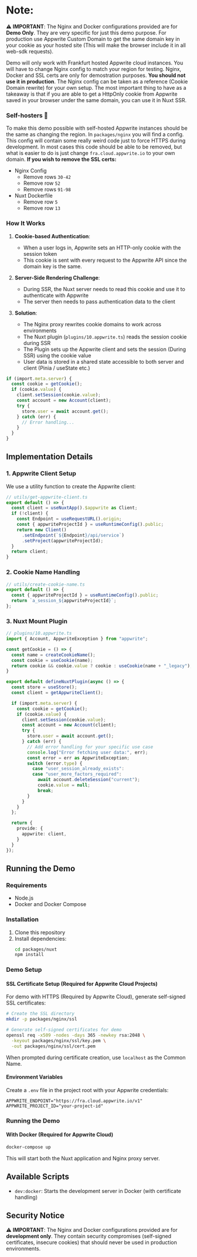 # Note:
⚠️ **IMPORTANT**: The Nginx and Docker configurations provided are for **Demo Only**. They are very specific for just this demo purpose. For production use Appwrite Custom Domain to get the same domain key in your cookie as your hosted site (This will make the browser include it in all web-sdk requests).

Demo will only work with Frankfurt hosted Appwrite cloud instances. You will have to change Nginx config to match your region for testing.
Nginx, Docker and SSL certs are only for demostration purposes. **You should not use it in production**. The Nginx config can be taken as a reference (Cookie Domain rewrite) for your own setup.
The most important thing to have as a takeaway is that if you are able to get a HttpOnly cookie from Appwrite saved in your browser under the same domain, you can use it in Nuxt SSR.

### Self-hosters 💛
To make this demo possible with self-hosted Appwrite instances should be the same as changing the region. In ```packages/nginx``` you will find a config. This config will contain some really weird code just to force HTTPS during development. In most cases this code should be able to be removed, but what is easier to do is just change ```fra.cloud.appwrite.io``` to your own domain.
**If you wish to remove the SSL certs:**
- Nginx Config
   - Remove rows ```30-42```
   - Remove row ```52```
   - Remove rows ```91-98```
- Nuxt Dockerfile
   - Remove row ```5```
   - Remove row ```13```

### How It Works

1. **Cookie-based Authentication**: 
   - When a user logs in, Appwrite sets an HTTP-only cookie with the session token
   - This cookie is sent with every request to the Appwrite API since the domain key is the same.

2. **Server-Side Rendering Challenge**:
   - During SSR, the Nuxt server needs to read this cookie and use it to authenticate with Appwrite
   - The server then needs to pass authentication data to the client

3. **Solution**:
   - The Nginx proxy rewrites cookie domains to work across environments
   - The Nuxt plugin (`plugins/10.appwrite.ts`) reads the session cookie during SSR
   - The Plugin sets up the Appwrite client and sets the session (During SSR) using the cookie value
   - User data is stored in a shared state accessible to both server and client (Pinia / useState etc.)

```ts
if (import.meta.server) {
  const cookie = getCookie();
  if (cookie.value) {
    client.setSession(cookie.value);
    const account = new Account(client);
    try {
      store.user = await account.get();
    } catch (err) {
      // Error handling...
    }
  }
}
```

## Implementation Details

### 1. Appwrite Client Setup

We use a utility function to create the Appwrite client:

```ts
// utils/get-appwrite-client.ts
export default () => {
  const client = useNuxtApp().$appwrite as Client;
  if (!client) {
    const Endpoint = useRequestURL().origin;
    const { appwriteProjectId } = useRuntimeConfig().public;
    return new Client()
      .setEndpoint(`${Endpoint}/api/service`)
      .setProject(appwriteProjectId);
  }
  return client;
}
```

### 2. Cookie Name Handling

```ts
// utils/create-cookie-name.ts
export default () => {
  const { appwriteProjectId } = useRuntimeConfig().public;
  return `a_session_${appwriteProjectId}`;
};
```

### 3. Nuxt Mount Plugin
```ts
// plugins/10.appwrite.ts
import { Account, AppwriteException } from "appwrite";

const getCookie = () => {
  const name = createCookieName();
  const cookie = useCookie(name);
  return cookie && cookie.value ? cookie : useCookie(name + "_legacy");
}

export default defineNuxtPlugin(async () => {
  const store = useStore();
  const client = getAppwriteClient();

  if (import.meta.server) {
    const cookie = getCookie();
    if (cookie.value) {
      client.setSession(cookie.value);
      const account = new Account(client);
      try {
        store.user = await account.get();
      } catch (err) {
        // Add error handling for your specific use case
        console.log("Error fetching user data:", err);
        const error = err as AppwriteException;
        switch (error.type) {
          case "user_session_already_exists":
          case "user_more_factors_required":
            await account.deleteSession("current");
            cookie.value = null;
            break;
        }
      }
    }
  };

  return {
    provide: {
      appwrite: client,
    }
  }
});
```

## Running the Demo

### Requirements
- Node.js
- Docker and Docker Compose

### Installation

1. Clone this repository
2. Install dependencies:
   ```bash
   cd packages/nuxt
   npm install
   ```

### Demo Setup

#### SSL Certificate Setup (Required for Appwrite Cloud Projects)

For demo with HTTPS (Required by Appwrite Cloud), generate self-signed SSL certificates:

```bash
# Create the SSL directory
mkdir -p packages/nginx/ssl

# Generate self-signed certificates for demo
openssl req -x509 -nodes -days 365 -newkey rsa:2048 \
  -keyout packages/nginx/ssl/key.pem \
  -out packages/nginx/ssl/cert.pem
```

When prompted during certificate creation, use `localhost` as the Common Name.

#### Environment Variables

Create a `.env` file in the project root with your Appwrite credentials:

```
APPWRITE_ENDPOINT="https://fra.cloud.appwrite.io/v1"
APPWRITE_PROJECT_ID="your-project-id"
```

### Running the Demo

#### With Docker (Required for Appwrite Cloud)

```bash
docker-compose up
```

This will start both the Nuxt application and Nginx proxy server.

## Available Scripts

- `dev:docker`: Starts the development server in Docker (with certificate handling)

## Security Notice

⚠️ **IMPORTANT**: The Nginx and Docker configurations provided are for **development only**. They contain security compromises (self-signed certificates, insecure cookies) that should never be used in production environments.

<!-- 
Original README content:

# Appwrite Nuxt SSR Starter

Ui is made with shadcn/vue along with Tailwindcss v4

Global overview:
- Nuxt will connect to your Appwrite instance and expects a HttpOnly cookie which is valid.
  - This can be achived by using Appwrite Custom Domains
  - Nginx proxy which rewrites the domain on your cookie. For development purposes the secure flag will need to be disabled unless running on localhost. A simple docker setup is provided in the docker-compose, along with the nginx config in packages/nginx. This config is SHOULD NOT be used in production, it will always rewrite secure headers to insecure. If you wish to test this with docker, refeer to the Docker section below.

- When Nuxt renders the page in SSR mode it will read the cookie value. This is the session secret for Appwrite.
- A Client session will be created and provided to Nuxt instance, this client will have the session set by passing it the cookie value through setSession.


Main logic is in the 10.appwrite.ts plugin file. The 10 is just so that Nuxt will load it last, This is not needed when using useState intead of Pinia.
Optional dependencies along with replacements:
- pinia: Nuxt useState


### Nginx Concept
- Nginx will proxy the request to the Appwrite instance, and rewrite the cookie domain to match the domain of your Nuxt app.

## Docker Setup

### Cloud users (SSL Certificate Setup)
If you are using Appwrite Cloud you will need to create certificates, You can find the command above.

For local development with HTTPS, you need to generate self-signed SSL certificates:
```bash
# Create the SSL directory
mkdir -p packages/nginx/ssl

# Generate self-signed certificates for development
openssl req -x509 -nodes -days 365 -newkey rsa:2048 \
  -keyout packages/nginx/ssl/key.pem \
  -out packages/nginx/ssl/cert.pem
```

When prompted during certificate creation, you can use `localhost` as the Common Name.

After generating the certificates, you may need to add them to your browser's trusted certificates for local development.


Scripts:
- `dev`: Starts the development server with hot reloading.
- `dev:docker`: Starts the development server with Docker, will assume you have generated certs.
- `dev:host`: Starts the development server with the --host option.

# DO NOT USE THIS NGINX CONFIG IN PRODUCTION. IT HAS MAJOR SECURITY FLAWS, COOKIES WILL ALWAYS BE INSECURE, HTTPS IS SELFSIGNED. SELF SIGN IN FUTURE
THIS IS ONLY HERE TO SHOW A CONCEPT. ALL NGINX & DOCKER CONFIGS ARE TO BE USED FOR DEVELOPMENT ONLY. YOU CAN FIND THE CONCEPT IN THE GLOBAL OVERVIEW.
-->
